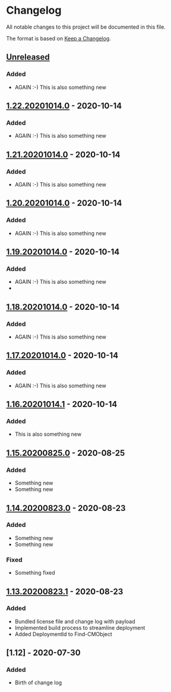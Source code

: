 # Changelog
All notable changes to this project will be documented in this file.

The format is based on [Keep a Changelog](https://keepachangelog.com/en/1.0.0/).

## [Unreleased]
### Added
- AGAIN :-) This is also something new

## [1.22.20201014.0] - 2020-10-14
### Added
- AGAIN :-) This is also something new

## [1.21.20201014.0] - 2020-10-14
### Added
- AGAIN :-) This is also something new

## [1.20.20201014.0] - 2020-10-14
### Added
- AGAIN :-) This is also something new

## [1.19.20201014.0] - 2020-10-14
### Added
- AGAIN :-) This is also something new
- 
## [1.18.20201014.0] - 2020-10-14
### Added
- AGAIN :-) This is also something new

## [1.17.20201014.0] - 2020-10-14
### Added
- AGAIN :-) This is also something new

## [1.16.20201014.1] - 2020-10-14
### Added
- This is also something new

## [1.15.20200825.0] - 2020-08-25
### Added
- Something new
- Something new

## [1.14.20200823.0] - 2020-08-23
### Added
- Something new
- Something new

### Fixed
- Something fixed

## [1.13.20200823.1] - 2020-08-23
### Added
- Bundled license file and change log with payload
- Implemented build process to streamline deployment
- Added DeploymentId to Find-CMObject

## [1.12] - 2020-07-30
### Added
- Birth of change log

[Unreleased]: https://github.com/codaamok/adamcook-mycicdtestrepo/compare/1.22.20201014.0..HEAD
[1.22.20201014.0]: https://github.com/codaamok/adamcook-mycicdtestrepo/compare/1.21.20201014.0..1.22.20201014.0
[1.21.20201014.0]: https://github.com/codaamok/adamcook-mycicdtestrepo/compare/1.20.20201014.0..1.21.20201014.0
[1.20.20201014.0]: https://github.com/codaamok/adamcook-mycicdtestrepo/compare/1.19.20201014.0..1.20.20201014.0
[1.19.20201014.0]: https://github.com/codaamok/adamcook-mycicdtestrepo/compare/1.18.20201014.0..1.19.20201014.0
[1.18.20201014.0]: https://github.com/codaamok/adamcook-mycicdtestrepo/compare/1.17.20201014.0..1.18.20201014.0
[1.17.20201014.0]: https://github.com/codaamok/adamcook-mycicdtestrepo/compare/1.16.20201014.1..1.17.20201014.0
[1.16.20201014.1]: https://github.com/codaamok/adamcook-mycicdtestrepo/compare/1.15.20200825.0..1.16.20201014.1
[1.15.20200825.0]: https://github.com/codaamok/adamcook-mycicdtestrepo/compare/1.14.20200823.0..1.15.20200825.0
[1.14.20200823.0]: https://github.com/codaamok/adamcook-mycicdtestrepo/compare/1.13.20200823.1..1.14.20200823.0
[1.13.20200823.1]: https://github.com/codaamok/adamcook-mycicdtestrepo/compare/1.12..1.13.20200823.1
[1.2]: https://github.com/codaamok/PSCMContentMgmt/tree/1.2